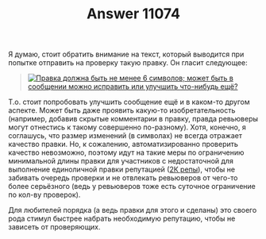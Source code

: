 ﻿---
title: "Answer 11074"
se.owner.user_id: 176217
se.owner.display_name: "αλεχολυτ"
se.owner.link: "https://ru.meta.stackoverflow.com/users/176217/%ce%b1%ce%bb%ce%b5%cf%87%ce%bf%ce%bb%cf%85%cf%84"
se.answer_id: 11074
se.question_id: 11073
se.post_type: answer
se.is_accepted: False
---
<p>Я думаю, стоит обратить внимание на текст, который выводится при попытке отправить на проверку такую правку. Он гласит следующее:</p>
<blockquote>
<p><a href="https://i.stack.imgur.com/PnFMq.png" rel="nofollow noreferrer"><img src="https://i.stack.imgur.com/PnFMq.png" alt="Правка должна быть не менее 6 символов; может быть в сообщении можно исправить или улучшить что-нибудь ещё?" /></a></p>
</blockquote>
<p>Т.о. стоит попробовать улучшить сообщение ещё и в каком-то другом аспекте. Может быть даже проявить какую-то изобретательность (например, добавив скрытые комментарии в правку, правда ревьюверы могут отнестись к такому совершенно по-разному). Хотя, конечно, я соглашусь, что размер изменений (в символах) не всегда отражает качество правки. Но, к сожалению, автоматизированно проверить качество невозможно, поэтому идут на такие меры по ограничению минимальной длины правки для участников с недостаточной для выполнение единоличной правки репутацией (<a href="https://ru.stackoverflow.com/help/privileges/edit">2К репы</a>), чтобы не забивать очередь проверки и не отвлекать ревьюверов от чего-то более серьёзного (ведь у ревьюверов тоже есть суточное ограничение по кол-ву проверок).</p>
<p>Для любителей порядка (а ведь правки для этого и сделаны) это своего рода стимул быстрее набрать необходимую репутацию, чтобы не зависеть от проверяющих.</p>
